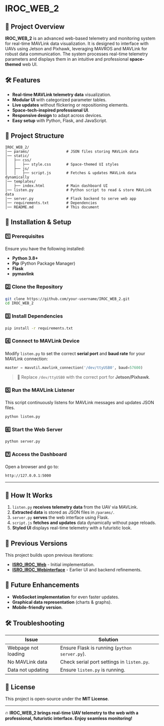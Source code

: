 # IROC_WEB_2

## 🚀 Project Overview
**IROC_WEB_2** is an advanced web-based telemetry and monitoring system for real-time MAVLink data visualization. It is designed to interface with UAVs using Jetson and Pixhawk, leveraging MAVROS and MAVLink for robust data communication. The system processes real-time telemetry parameters and displays them in an intuitive and professional **space-themed** web UI.

## 🛠 Features
- **Real-time MAVLink telemetry data** visualization.
- **Modular UI** with categorized parameter tables.
- **Live updates** without flickering or repositioning elements.
- **Space-tech-inspired professional UI**.
- **Responsive design** to adapt across devices.
- **Easy setup** with Python, Flask, and JavaScript.

## 📁 Project Structure
```
IROC_WEB_2/
│── params/                 # JSON files storing MAVLink data
│── static/
│   ├── css/
│   │   ├── style.css       # Space-themed UI styles
│   ├── js/
│   │   ├── script.js       # Fetches & updates MAVLink data dynamically
│── templates/
│   ├── index.html          # Main dashboard UI
│── listen.py               # Python script to read & store MAVLink data
│── server.py               # Flask backend to serve web app
│── requirements.txt        # Dependencies
│── README.md               # This document
```

## 🔧 Installation & Setup

### 1️⃣ Prerequisites
Ensure you have the following installed:
- **Python 3.8+**
- **Pip** (Python Package Manager)
- **Flask**
- **pymavlink**

### 2️⃣ Clone the Repository
```bash
git clone https://github.com/your-username/IROC_WEB_2.git
cd IROC_WEB_2
```

### 3️⃣ Install Dependencies
```bash
pip install -r requirements.txt
```

### 4️⃣ Connect to MAVLink Device
Modify `listen.py` to set the correct **serial port** and **baud rate** for your MAVLink connection:
```python
master = mavutil.mavlink_connection('/dev/ttyUSB0', baud=57600)
```
> 🔹 Replace `/dev/ttyUSB0` with the correct port for **Jetson/Pixhawk**.

### 5️⃣ Run the MAVLink Listener
This script continuously listens for MAVLink messages and updates JSON files.
```bash
python listen.py
```

### 6️⃣ Start the Web Server
```bash
python server.py
```

### 7️⃣ Access the Dashboard
Open a browser and go to:
```
http://127.0.0.1:5000
```

---

## 🎯 How It Works
1. `listen.py` **receives telemetry data** from the UAV via MAVLink.
2. **Extracted data** is stored as JSON files in `/params/`.
3. `server.py` **serves** the web interface using Flask.
4. `script.js` **fetches and updates** data dynamically without page reloads.
5. **Styled UI** displays real-time telemetry with a futuristic look.

## 🔗 Previous Versions
This project builds upon previous iterations:
- **[ISRO_IROC_Web](https://github.com/ArnavBallincode/ISRO_IROC_Web)** - Initial implementation.
- **[ISRO_IROC_Webinterface](https://github.com/ArnavBallinCode/ISRO_IROC_Webinterface)** - Earlier UI and backend refinements.

## 🚀 Future Enhancements
- **WebSocket implementation** for even faster updates.
- **Graphical data representation** (charts & graphs).
- **Mobile-friendly version**.

## 🛠 Troubleshooting
| Issue | Solution |
|--------|----------|
| Webpage not loading | Ensure Flask is running (`python server.py`). |
| No MAVLink data | Check serial port settings in `listen.py`. |
| Data not updating | Ensure `listen.py` is running. |

## 📜 License
This project is open-source under the **MIT License**.

---

🔥 **IROC_WEB_2 brings real-time UAV telemetry to the web with a professional, futuristic interface. Enjoy seamless monitoring!**


